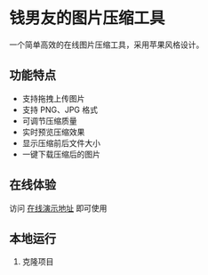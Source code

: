 # 钱男友的图片压缩工具

一个简单高效的在线图片压缩工具，采用苹果风格设计。

## 功能特点

- 支持拖拽上传图片
- 支持 PNG、JPG 格式
- 可调节压缩质量
- 实时预览压缩效果
- 显示压缩前后文件大小
- 一键下载压缩后的图片

## 在线体验

访问 [在线演示地址]() 即可使用

## 本地运行

1. 克隆项目
